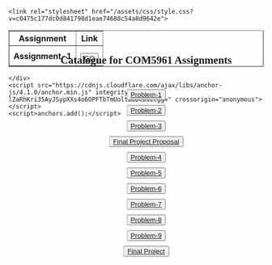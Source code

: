 <html lang="en-US">
  <head>
    <meta charset="UTF-8">
    <meta http-equiv="X-UA-Compatible" content="IE=edge">
    <meta name="viewport" content="width=device-width, initial-scale=1">

<!-- Google Tag Manager -->
<script>(function(w,d,s,l,i){w[l]=w[l]||[];w[l].push({'gtm.start':
new Date().getTime(),event:'gtm.js'});var f=d.getElementsByTagName(s)[0],
j=d.createElement(s),dl=l!='dataLayer'?'&l='+l:'';j.async=true;j.src=
'https://www.googletagmanager.com/gtm.js?id='+i+dl;f.parentNode.insertBefore(j,f);
})(window,document,'script','dataLayer','GTM-MQ83WTH');</script>
<!-- End Google Tag Manager -->

<!-- Begin Jekyll SEO tag v2.6.1 -->
<title>ChaoxWong.github.io | Com5961</title>
<meta name="generator" content="Jekyll v3.9.0" />
<meta property="og:title" content="ChaoxWong.github.io" />
<meta property="og:locale" content="en_US" />
<meta name="description" content="Com5961" />
<meta property="og:description" content="Com5961" />
    <link href="https://fonts.googleapis.com/css?family=Rajdhani&display=swap" rel="stylesheet" />
    <link rel="stylesheet" href="https://cdnjs.cloudflare.com/ajax/libs/normalize/8.0.1/normalize.min.css" integrity="sha512-NhSC1YmyruXifcj/KFRWoC561YpHpc5Jtzgvbuzx5VozKpWvQ+4nXhPdFgmx8xqexRcpAglTj9sIBWINXa8x5w==" crossorigin="anonymous" />
    <link href="https://fonts.googleapis.com/css?family=Roboto&display=swap" rel="stylesheet" />
    <link rel="stylesheet" href="css/bootstrap.css">
    <link rel="stylesheet" href="css/bootstrap-reboot.css">
    <link rel="stylesheet" href="css/bootstrap-grid.css">
    <script src="jquery.min.js"></script>
    <script src="js/bootstrap.js"></script>
    <script src="js/bootstrap.bundle.js"></script>
<link rel="canonical" href="https://chaoxwong.github.io/" />
<meta property="og:url" content="https://chaoxwong.github.io/" />
<meta property="og:site_name" content="ChaoxWong.github.io" />
<script type="application/ld+json">
{"@type":"WebSite","headline":"ChaoxWong.github.io","url":"https://chaoxwong.github.io/","description":"Com5961","name":"ChaoxWong.github.io","@context":"https://schema.org"}</script>
<!-- End Jekyll SEO tag -->

    <link rel="stylesheet" href="/assets/css/style.css?v=c0475c177dc0d841798d1eae74688c54a8d9642e">
  </head>

  <body>
<!-- Google Tag Manager (noscript) -->
<noscript><iframe src="https://www.googletagmanager.com/ns.html?id=GTM-MQ83WTH"
height="0" width="0" style="display:none;visibility:hidden"></iframe></noscript>
<!-- End Google Tag Manager (noscript) -->
<div class="container-lg px-3 my-5 markdown-body">
      
<div class="body" style="line-height:20px;position:absolute;left:50%;transform:translate(-50%,-0%);text-align: center;margin:20px;">
<h2 id="catalogue-for-com5961" style="font-family: rajdhani;">Catalogue for COM5961 Assignments</h2>
<div class="catelogue" style="line-height:10px;position:absolute;left:50%;transform:translate(-50%,-0%);margin-top:20px;">
<button type="button" class="btn btn-outline-primary" style="margin-top: 10px;"><a href="https://chaoxwong.github.io/COM5961/Problem-1/Index.html">Problem-1</a></button>
<br>
<button type="button" class="btn btn-outline-primary" style="margin-top: 10px;"><a href="https://chaoxwong.github.io/COM5961/Problem-2/Index.html">Problem-2</a></button>
<br>
<button type="button" class="btn btn-outline-primary" style="margin-top: 10px;"><a href="https://chaoxwong.github.io/COM5961/Problem-3/Index.html">Problem-3</a></button>
<br>
<button type="button" class="btn btn-outline-primary" style="margin-top: 10px;"><a href="https://github.com/ChaoxWong/ChaoxWong.github.io/raw/master/COM5961/ProductRequirementDoc/PRD_HUANGChaoxiong_1155145780.docx.pdf">Final Project Proposal</a></button>
<br>
<button type="button" class="btn btn-outline-primary" style="margin-top: 10px;"><a href="https://chaoxwong.github.io/COM5961/Problem-4/Index.html">Problem-4</a></button>
<br>
<button type="button" class="btn btn-outline-primary" style="margin-top: 10px;"><a href="https://chaoxwong.github.io/COM5961/Problem-5/Index.html">Problem-5</a></button>
<br>
<button type="button" class="btn btn-outline-primary" style="margin-top: 10px;"><a href="https://chaoxwong.github.io/COM5961/Problem-6/Index.html">Problem-6</a></button>
<br>
<button type="button" class="btn btn-outline-primary" style="margin-top: 10px;"><a href="https://chaoxwong.github.io/COM5961/Problem-7/Index.html">Problem-7</a></button>
<br>
<button type="button" class="btn btn-outline-primary" style="margin-top: 10px;"><a href="https://chaoxwong.github.io/COM5961/Problem-8/Index.html">Problem-8</a></button>
<br>
<button type="button" class="btn btn-outline-primary" style="margin-top: 10px;"><a href="https://chaoxwong.github.io/COM5961/Problem-9/Index.html">Problem-9</a></button>
<br>
<button type="button" class="btn btn-outline-primary" style="margin-top: 10px;"><a href="https://chaoxwong.github.io/COM5961/Final-Project/Index.html">Final Project</a></button>
<br>
</div>
</div>

<div>
<table border="1">
<tr>
<th>Assignment</th>
<th>Link</th>
</tr>
<tr class="">
<th>Assignment-1</th>
<th><button type="button" class="btn btn-outline-primary" style="margin-top: 10px;"><a href="https://chaoxwong.github.io/COM5961/Problem-1/Index.html">GO</a></button></th>
</tr>
</table>
</div>

      
    </div>
    <script src="https://cdnjs.cloudflare.com/ajax/libs/anchor-js/4.1.0/anchor.min.js" integrity="sha256-lZaRhKri35AyJSypXXs4o6OPFTbTmUoltBbDCbdzegg=" crossorigin="anonymous"></script>
    <script>anchors.add();</script>
    
  </body>
</html>
